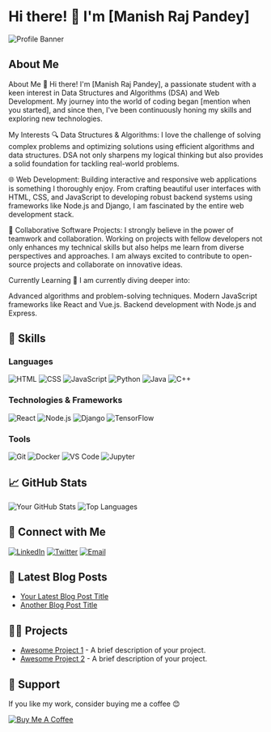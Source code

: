 # Hi there! 👋 I'm [Manish Raj Pandey]

![Profile Banner](https://avatars.githubusercontent.com/u/138515911?v=4)

## About Me

About Me
👋 Hi there! I'm [Manish Raj Pandey], a passionate student with a keen interest in Data Structures and Algorithms (DSA) and Web Development. My journey into the world of coding began [mention when you started], and since then, I've been continuously honing my skills and exploring new technologies.

My Interests
🔍 Data Structures & Algorithms: I love the challenge of solving complex problems and optimizing solutions using efficient algorithms and data structures. DSA not only sharpens my logical thinking but also provides a solid foundation for tackling real-world problems.

🌐 Web Development: Building interactive and responsive web applications is something I thoroughly enjoy. From crafting beautiful user interfaces with HTML, CSS, and JavaScript to developing robust backend systems using frameworks like Node.js and Django, I am fascinated by the entire web development stack.

🤝 Collaborative Software Projects: I strongly believe in the power of teamwork and collaboration. Working on projects with fellow developers not only enhances my technical skills but also helps me learn from diverse perspectives and approaches. I am always excited to contribute to open-source projects and collaborate on innovative ideas.

Currently Learning
🚀 I am currently diving deeper into:

Advanced algorithms and problem-solving techniques.
Modern JavaScript frameworks like React and Vue.js.
Backend development with Node.js and Express.

## 🚀 Skills

### Languages

![HTML](https://img.shields.io/badge/-HTML-000000?style=flat-square&logo=html5)
![CSS](https://img.shields.io/badge/-CSS-000000?style=flat-square&logo=css3)
![JavaScript](https://img.shields.io/badge/-JavaScript-black?style=flat-square&logo=javascript)
![Python](https://img.shields.io/badge/-Python-black?style=flat-square&logo=python)
![Java](https://img.shields.io/badge/-Java-black?style=flat-square&logo=java)
![C++](https://img.shields.io/badge/-C++-black?style=flat-square&logo=cplusplus)

### Technologies & Frameworks

![React](https://img.shields.io/badge/-React-black?style=flat-square&logo=react)
![Node.js](https://img.shields.io/badge/-Node.js-black?style=flat-square&logo=node.js)
![Django](https://img.shields.io/badge/-Django-black?style=flat-square&logo=django)
![TensorFlow](https://img.shields.io/badge/-TensorFlow-black?style=flat-square&logo=tensorflow)

### Tools

![Git](https://img.shields.io/badge/-Git-black?style=flat-square&logo=git)
![Docker](https://img.shields.io/badge/-Docker-black?style=flat-square&logo=docker)
![VS Code](https://img.shields.io/badge/-VS%20Code-black?style=flat-square&logo=visual-studio-code)
![Jupyter](https://img.shields.io/badge/-Jupyter-black?style=flat-square&logo=jupyter)

## 📈 GitHub Stats

![Your GitHub Stats](https://github-readme-stats.vercel.app/api?username=Manish3Air&show_icons=true&theme=radical)
![Top Languages](https://github-readme-stats.vercel.app/api/top-langs/?username=Manish3Air&layout=compact&theme=radical)

## 🔗 Connect with Me

[![LinkedIn](https://img.shields.io/badge/-LinkedIn-black?style=flat-square&logo=linkedin)](https://linkedin.com/in/manish-raj-pandey-359b96275/)
[![Twitter](https://img.shields.io/badge/-Twitter-black?style=flat-square&logo=twitter)](https://twitter.com/)
[![Email](https://img.shields.io/badge/-Email-black?style=flat-square&logo=gmail)](mailto:manishpandey3365@gmail.com)

## 📝 Latest Blog Posts

<!-- BLOG-POST-LIST:START -->
- [Your Latest Blog Post Title](https://your-blog-link.com)
- [Another Blog Post Title](https://your-blog-link.com)
<!-- BLOG-POST-LIST:END -->

## 🧑‍💻 Projects

- [Awesome Project 1](https://github.com/your-username/project1) - A brief description of your project.
- [Awesome Project 2](https://github.com/your-username/project2) - A brief description of your project.

## 💖 Support

If you like my work, consider buying me a coffee 😊

[![Buy Me A Coffee](https://img.shields.io/badge/-Buy%20me%20a%20coffee-black?style=flat-square&logo=buy-me-a-coffee)](https://www.buymeacoffee.com/your-username)

